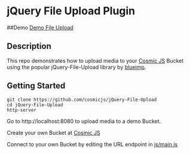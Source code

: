 # jQuery File Upload Plugin
##Demo
[Demo File Upload](http://jquery-file-upload.cosmicapp.co/)

## Description
This repo demonstrates how to upload media to your [Cosmic JS](https://cosmicjs.com) Bucket using the popular jQuery-File-Upload library by [blueimp](https://github.com/blueimp).

## Getting Started
```
git clone https://github.com/cosmicjs/jQuery-File-Upload
cd jQuery-File-Upload
http-server
```
Go to http://localhost:8080 to upload media to a demo Bucket.

Create your own Bucket at [Cosmic JS](https://cosmicjs.com)

Connect to your own Bucket by editing the URL endpoint in [js/main.js](https://github.com/cosmicjs/jQuery-File-Upload/blob/master/js/main.js)
